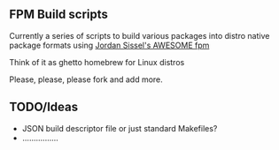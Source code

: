 FPM Build scripts
-----------------
Currently a series of scripts to build various packages into distro native package formats using [Jordan Sissel's AWESOME fpm](https://github.com/jordansissel/fpm)

Think of it as ghetto homebrew for Linux distros

Please, please, please fork and add more. 


TODO/Ideas
----------
* JSON build descriptor file or just standard Makefiles?
* ................
